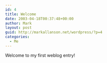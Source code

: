 ```yaml
---
id: 4
title: Welcome
date: 2003-04-18T00:37:48+00:00
author: Mark
layout: post
guid: http://markallanson.net/wordpress/?p=4
categories:
  - Me
---
```

Welcome to my first weblog entry!